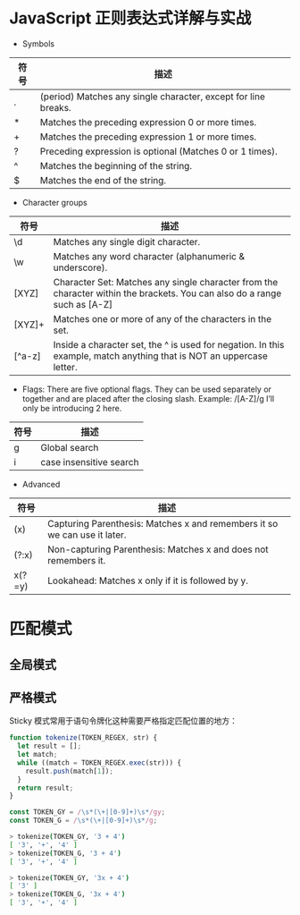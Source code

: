 # JavaScript 正则表达式详解与实战

* Symbols

| 符号 | 描述                                                           |
| ---- | -------------------------------------------------------------- |
| .    | (period) Matches any single character, except for line breaks. |
| \*   | Matches the preceding expression 0 or more times.              |
| +    | Matches the preceding expression 1 or more times.              |
| ?    | Preceding expression is optional (Matches 0 or 1 times).       |
| ^    | Matches the beginning of the string.                           |
| $    | Matches the end of the string.                                 |

* Character groups

| 符号   | 描述                                                                                                                      |
| ------ | ------------------------------------------------------------------------------------------------------------------------- |
| \d     | Matches any single digit character.                                                                                       |
| \w     | Matches any word character (alphanumeric & underscore).                                                                   |
| [XYZ]  | Character Set: Matches any single character from the character within the brackets. You can also do a range such as [A-Z] |
| [XYZ]+ | Matches one or more of any of the characters in the set.                                                                  |
| [^a-z] | Inside a character set, the ^ is used for negation. In this example, match anything that is NOT an uppercase letter.      |

* Flags: There are five optional flags. They can be used separately or together and are placed after the closing slash. Example: /[A-Z]/g I’ll only be introducing 2 here.

| 符号 | 描述                    |
| ---- | ----------------------- |
| g    | Global search           |
| i    | case insensitive search |

* Advanced

| 符号   | 描述                                                                      |
| ------ | ------------------------------------------------------------------------- |
| (x)    | Capturing Parenthesis: Matches x and remembers it so we can use it later. |
| (?:x)  | Non-capturing Parenthesis: Matches x and does not remembers it.           |
| x(?=y) | Lookahead: Matches x only if it is followed by y.                         |

# 匹配模式

## 全局模式

## 严格模式

Sticky 模式常用于语句令牌化这种需要严格指定匹配位置的地方：

```js
function tokenize(TOKEN_REGEX, str) {
  let result = [];
  let match;
  while ((match = TOKEN_REGEX.exec(str))) {
    result.push(match[1]);
  }
  return result;
}

const TOKEN_GY = /\s*(\+|[0-9]+)\s*/gy;
const TOKEN_G = /\s*(\+|[0-9]+)\s*/g;
```

```sh
> tokenize(TOKEN_GY, '3 + 4')
[ '3', '+', '4' ]
> tokenize(TOKEN_G, '3 + 4')
[ '3', '+', '4' ]

> tokenize(TOKEN_GY, '3x + 4')
[ '3' ]
> tokenize(TOKEN_G, '3x + 4')
[ '3', '+', '4' ]
```